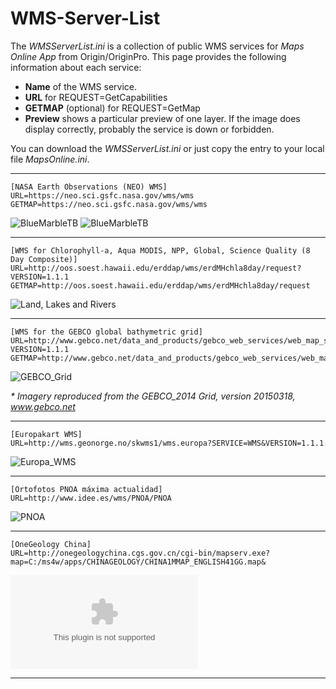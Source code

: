 # WMS-Server-List

The _WMSServerList.ini_ is a collection of public WMS services for _Maps Online App_ from Origin/OriginPro. This page provides the following information about each service:

* **Name** of the WMS service.
* **URL** for REQUEST=GetCapabilities
* **GETMAP** (optional) for REQUEST=GetMap
* **Preview** shows a particular preview of one layer. If the image does display correctly, probably the service is down or forbidden.

You can download the _WMSServerList.ini_ or just copy the entry to your local file _MapsOnline.ini_.

---
```
[NASA Earth Observations (NEO) WMS]
URL=https://neo.sci.gsfc.nasa.gov/wms/wms
GETMAP=https://neo.sci.gsfc.nasa.gov/wms/wms
```
![BlueMarbleTB](https://neo.sci.gsfc.nasa.gov/wms/wms?REQUEST=GetMap&SERVICE=WMS&LAYERS=BlueMarbleNG-TB&FORMAT=image/png&TRANSPARENT=FALSE&EXCEPTIONS=XML&STYLES=&BBOX=-180.000000,-90,180,90&VERSION=1.3.0&CRS=CRS:84&WIDTH=512&HEIGHT=256&BGCOLOR=0xFFFFFF)
<img src="https://neo.sci.gsfc.nasa.gov/wms/wms?REQUEST=GetMap&SERVICE=WMS&LAYERS=BlueMarbleNG-TB&FORMAT=image/png&TRANSPARENT=FALSE&EXCEPTIONS=XML&STYLES=&BBOX=-180.000000,-90,180,90&VERSION=1.3.0&CRS=CRS:84&WIDTH=512&HEIGHT=256&BGCOLOR=0xFFFFFF" alt="BlueMarbleTB"/>

---
```
[WMS for Chlorophyll-a, Aqua MODIS, NPP, Global, Science Quality (8 Day Composite)]
URL=http://oos.soest.hawaii.edu/erddap/wms/erdMHchla8day/request?VERSION=1.1.1
GETMAP=http://oos.soest.hawaii.edu/erddap/wms/erdMHchla8day/request
```
![Land, Lakes and Rivers](http://oos.soest.hawaii.edu/erddap/wms/erdMHchla8day/request?REQUEST=GetMap&SERVICE=WMS&LAYERS=Land,LakesAndRivers&FORMAT=image/png&TRANSPARENT=FALSE&EXCEPTIONS=XML&STYLES=&BBOX=0,-90,360,90&VERSION=1.1.1&SRS=EPSG:4326&WIDTH=512&HEIGHT=256&BGCOLOR=0xFFFFFF)

---
```
[WMS for the GEBCO global bathymetric grid]
URL=http://www.gebco.net/data_and_products/gebco_web_services/web_map_service/mapserv?VERSION=1.1.1
GETMAP=http://www.gebco.net/data_and_products/gebco_web_services/web_map_service/mapserv
```
![GEBCO_Grid](http://www.gebco.net/data_and_products/gebco_web_services/web_map_service/mapserv?REQUEST=GetMap&SERVICE=WMS&LAYERS=GEBCO_Grid&FORMAT=image/png&TRANSPARENT=FALSE&EXCEPTIONS=XML&STYLES=&BBOX=-180,-90,180,90&VERSION=1.1.1&SRS=EPSG:4326&WIDTH=512&HEIGHT=256&BGCOLOR=0xFFFFFF)

_* Imagery reproduced from the GEBCO_2014 Grid, version 20150318, www.gebco.net_ 

---
```
[Europakart WMS]
URL=http://wms.geonorge.no/skwms1/wms.europa?SERVICE=WMS&VERSION=1.1.1
```
![Europa_WMS](http://wms.geonorge.no/skwms1/wms.europa?REQUEST=GetMap&SERVICE=WMS&LAYERS=Europa_WMS&FORMAT=image/png&TRANSPARENT=FALSE&EXCEPTIONS=XML&STYLES=&BBOX=-15,28,47,82&VERSION=1.1.1&SRS=EPSG:4326&WIDTH=434&HEIGHT=378&BGCOLOR=0xFFFFFF)

---
```
[Ortofotos PNOA máxima actualidad]
URL=http://www.idee.es/wms/PNOA/PNOA
```
![PNOA](http://www.idee.es/wms/PNOA/PNOA?service=wms&request=getmap&bbox=-19,27,5,44&layers=pnoa&width=434&height=307&version=1.3.0&crs=crs:84&format=image/png&bgcolor=0xf0f8ff)

---
```
[OneGeology China]
URL=http://onegeologychina.cgs.gov.cn/cgi-bin/mapserv.exe?map=C:/ms4w/apps/CHINAGEOLOGY/CHINA1MMAP_ENGLISH41GG.map&
```
![OneGeology China](http://onegeologychina.cgs.gov.cn/cgi-bin/mapserv.exe?map=C:/ms4w/apps/CHINAGEOLOGY/CHINA1MMAP_ENGLISH41GG.map&REQUEST=GetMap&SERVICE=WMS&LAYERS=CGS_EN_Bedrock_Geology&FORMAT=image/png&TRANSPARENT=FALSE&EXCEPTIONS=XML&STYLES=&BBOX=18.1605,73.498100,28.1605,93.4981&VERSION=1.3.0&CRS=EPSG:4326&WIDTH=256&HEIGHT=128&BGCOLOR=0xFFFFFF)

----

